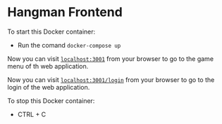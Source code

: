 # Hangman Frontend

To start this Docker container:

  * Run the comand `docker-compose up`

Now you can visit [`localhost:3001`](localhost:3001) from your browser to go to the game menu of th web application.

Now you can visit [`localhost:3001/login`](localhost:3001/login) from your browser to go to the login of the web application.

To stop this Docker container:

  * CTRL + C
